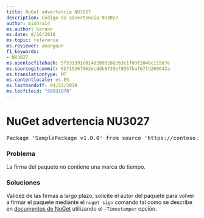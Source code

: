 ```yaml
---
title: NuGet advertencia NU3027
description: Código de advertencia NU3027
author: mishra14
ms.author: karann
ms.date: 8/16/2018
ms.topic: reference
ms.reviewer: anangaur
f1_keywords:
- NU3027
ms.openlocfilehash: 5f531391e01462000288263c1f09f2040c11567e
ms.sourcegitcommit: 6b71926f062ecddb8729ef8567baf67fd269642a
ms.translationtype: MT
ms.contentlocale: es-ES
ms.lasthandoff: 04/22/2019
ms.locfileid: "59931870"
---
```

# <a name="nuget-warning-nu3027"></a>NuGet advertencia NU3027

<pre>Package 'SamplePackage v1.0.0' from source 'https://contoso.com/index.json': The signature should be timestamped to enable long-term signature validity after the certificate has expired.</pre>

### <a name="issue"></a>Problema

La firma del paquete no contiene una marca de tiempo.


### <a name="solution"></a>Soluciones

Validez de las firmas a largo plazo, solicite el autor del paquete para volver a firmar el paquete mediante el `nuget sign` comando tal como se describe en [documentos de NuGet](https://docs.microsoft.com/en-us/nuget/create-packages/sign-a-package) utilizando el `-Timestamper` opción.


